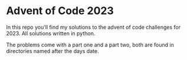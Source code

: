 # Advent of Code 2023

In this repo you'll find my solutions to the advent of code challenges for 2023.
All solutions written in python.

The problems come with a part one and a part two, both are found in directories named after the days date.
